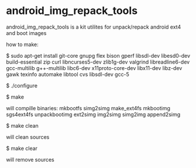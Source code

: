 android_img_repack_tools
====================

android_img_repack_tools is a kit utilites for unpack/repack android ext4 and boot images

how to make:

$ sudo apt-get install git-core gnupg flex bison gperf libsdl-dev libesd0-dev build-essential zip curl libncurses5-dev zlib1g-dev valgrind libreadline6-dev gcc-multilib g++-multilib libc6-dev x11proto-core-dev libx11-dev libz-dev gawk texinfo automake libtool cvs libsdl-dev gcc-5

$ ./configure

$ make

will compille binaries:
mkbootfs
simg2simg
make_ext4fs
mkbootimg
sgs4ext4fs
unpackbootimg
ext2simg
img2simg
simg2img
append2simg

$ make clean

will clean sources

$ make clear

will remove sources

